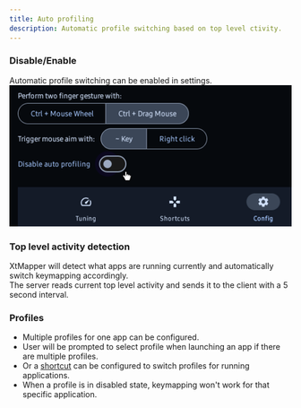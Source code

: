 ```yaml
---
title: Auto profiling
description: Automatic profile switching based on top level ctivity.
---
```


### Disable/Enable
Automatic profile switching can be enabled in settings.
![image](../../assets/settings_config.png)

### Top level activity detection
XtMapper will detect what apps are running currently and automatically switch keymapping accordingly.  
The server reads current top level activity and sends it to the client with a 5 second interval.

### Profiles
- Multiple profiles for one app can be configured. 
- User will be prompted to select profile when launching an app if there are multiple profiles. 
- Or a [shortcut](../../settings/shortcuts) can be configured to switch profiles for running applications.
- When a profile is in disabled state, keymapping won't work for that specific application.  

